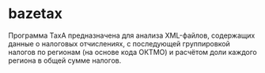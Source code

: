 # bazetax
Программа TaxA предназначена для анализа XML-файлов, содержащих данные о налоговых отчислениях, с последующей группировкой налогов по регионам (на основе кода ОКТМО) и расчётом доли каждого региона в общей сумме налогов.
